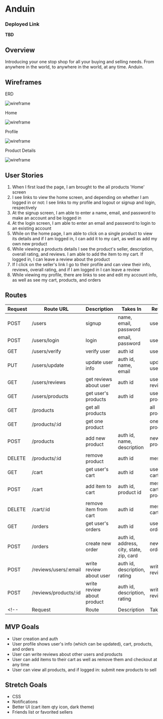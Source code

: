 # Anduin

### Deployed Link
**TBD**

## Overview
Introducing your one stop shop for all your buying and selling needs. From anywhere in the world, to anywhere in the world, at any time. Anduin.

## Wireframes

ERD

![wireframe](https://i.imgur.com/SAmhMss.png)

Home

![wireframe](https://i.imgur.com/WifIDeC.png)

Profile

![wireframe](https://i.imgur.com/WH14NfC.png)

Product Details

![wireframe](https://i.imgur.com/wyYutUR.png)


## User Stories
1. When I first load the page, I am brought to the all products 'Home' screen
2. I see links to view the home screen, and depending on whether I am logged in or not: I see links to my profile and logout or signup and login, respectively
3. At the signup screen, I am able to enter a name, email, and password to make an account and be logged in
4. At the login screen, I am able to enter an email and password to login to an existing account
5. While on the home page, I am able to click on a single product to view its details and if I am logged in, I can add it to my cart, as well as add my own new product
6. While viewing a products details I see the product's seller, description, overall rating, and reviews. I am able to add the item to my cart. If logged in, I can leave a review about the product
7. If I click on the seller's link I go to their profile and can view their info, reviews, overall rating, and if I am logged in I can leave a review
7. While viewing my profile, there are links to see and edit my account info, as well as see my cart, products, and orders


## Routes
| Request | Route URL | Description | Takes In | Returns |
| ------- | --------- | ----------- | -------- | ------- |
| POST | /users | signup | name, email, password | user |
| POST | /users/login | login | email, password |  user |
| GET | /users/verify | verify user | auth id |  user |
| PUT | /users/update | update user info | auth id, name, email |  updated user |
| GET | /users/reviews | get reviews about user | auth id | user's reviews |
| GET | /users/products | get user's products | auth id | user's products |
| GET | /products | get all products |  | all products |
| GET | /products/:id | get one product |  | one product |
| POST | /products | add new product | auth id, name, description | new product |
| DELETE | /products/:id | remove product | auth id | message |
| GET | /cart | get user's cart | auth id | user's cart |
| POST | /cart | add item to cart | auth id, product id | message, cart, product |
| DELETE | /cart/:id | remove item from cart | auth id | message, cart |
| GET | /orders | get user's orders | auth id | user's orders |
| POST | /orders | create new order | auth id, address, city, state, zip, card | new order |
| POST | /reviews/users/:email | write review about user | auth id, description, rating | written review |
| POST | /reviews/products/:id | write review about product | auth id, description, rating | written review |
<!-- | Request | Route | Description | Takes | Returns | -->

    
## MVP Goals
- User creation and auth
- User profile shows user's info (which can be updated), cart, products, and orders
- User can write reviews about other users and products
- User can add items to their cart as well as remove them and checkout at any time
- User can view all products, and if logged in: submit new products to sell

## Stretch Goals
- CSS
- Notifications
- Better UI (cart item qty icon, dark theme)
- Friends list or favorited sellers